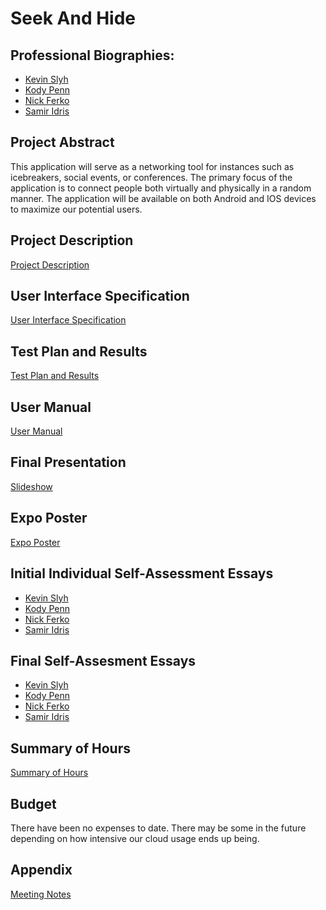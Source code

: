 <!-- HEADER -->
# Seek And Hide
## Professional Biographies:
- [Kevin Slyh](Professional_Biographies/Kevin_Slyh_Professional_Biography.md)
- [Kody Penn](Professional_Biographies/Kody_Penn_Professional_Biography.md)
- [Nick Ferko](Professional_Biographies/Nick_Ferko_Professional_Biography.md)
- [Samir Idris](Professional_Biographies/Samir_Idris_Professional_Biography.md)

## Project Abstract
This application will serve as a networking tool for instances such as icebreakers, social events, or conferences. The primary focus of the application is to connect people both virtually and physically in a random manner. The application will be available on both Android and IOS devices to maximize our potential users. 

## Project Description
[Project Description](Details.md)

## User Interface Specification
[User Interface Specification](User%Interface%Specification.md)

## Test Plan and Results
[Test Plan and Results](Test%Cases.pdf)

## User Manual
[User Manual](User_Guide.md) 

## Final Presentation
[Slideshow](Senior%20Design%20Spring%20Presentation.pdf)

## Expo Poster
[Expo Poster](ExpoPoster.pdf)

## Initial Individual Self-Assessment Essays
- [Kevin Slyh](Individual_Assessments/Fall/Kevin_Slyh_Individual_Assessment.md)
- [Kody Penn](Individual_Assessments/Fall/Kody_Penn_Individual_Assessment.md)
- [Nick Ferko](Individual_Assessments/Fall/Nick_Ferko_Individual_Assessment.md)
- [Samir Idris](Individual_Assessments/Fall/Samir_Idris_Individual_Assessment.md)

## Final Self-Assesment Essays
- [Kevin Slyh](Individual_Assessments/Spring/Kevin_Slyh_Individual_Assessment.md)
- [Kody Penn](Individual_Assessments/Spring/Kody_Penn_Individual_Assessment.md)
- [Nick Ferko](Individual_Assessments/Spring/Nick_Ferko_Individual_Assessment.md)
- [Samir Idris](Individual_Assessments/Spring/Samir_Idris_Individual_Assessment.md)

## Summary of Hours
[Summary of Hours](Meeting_Notes/Summary_of_Each_Semester.md)

## Budget
There have been no expenses to date. There may be some in the future depending on how intensive our cloud usage ends up being.

## Appendix
[Meeting Notes](Meeting_Notes/Meeting_Notes.md)
